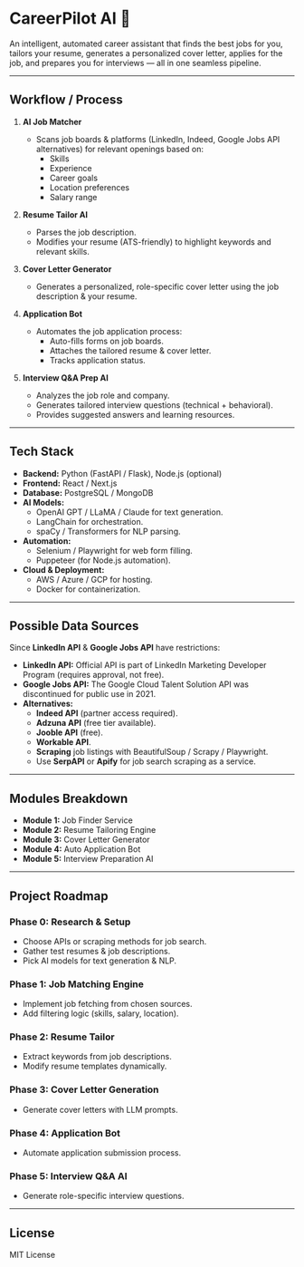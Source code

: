 # CareerPilot AI 🚀

An intelligent, automated career assistant that finds the best jobs for you, tailors your resume, generates a personalized cover letter, applies for the job, and prepares you for interviews — all in one seamless pipeline.

---

## **Workflow / Process**

1. **AI Job Matcher**
   - Scans job boards & platforms (LinkedIn, Indeed, Google Jobs API alternatives) for relevant openings based on:
     - Skills
     - Experience
     - Career goals
     - Location preferences
     - Salary range

2. **Resume Tailor AI**
   - Parses the job description.
   - Modifies your resume (ATS-friendly) to highlight keywords and relevant skills.

3. **Cover Letter Generator**
   - Generates a personalized, role-specific cover letter using the job description & your resume.

4. **Application Bot**
   - Automates the job application process:
     - Auto-fills forms on job boards.
     - Attaches the tailored resume & cover letter.
     - Tracks application status.

5. **Interview Q&A Prep AI**
   - Analyzes the job role and company.
   - Generates tailored interview questions (technical + behavioral).
   - Provides suggested answers and learning resources.

---

## **Tech Stack**
- **Backend:** Python (FastAPI / Flask), Node.js (optional)
- **Frontend:** React / Next.js
- **Database:** PostgreSQL / MongoDB
- **AI Models:**
  - OpenAI GPT / LLaMA / Claude for text generation.
  - LangChain for orchestration.
  - spaCy / Transformers for NLP parsing.
- **Automation:**
  - Selenium / Playwright for web form filling.
  - Puppeteer (for Node.js automation).
- **Cloud & Deployment:**
  - AWS / Azure / GCP for hosting.
  - Docker for containerization.

---

## **Possible Data Sources**
Since **LinkedIn API** & **Google Jobs API** have restrictions:
- **LinkedIn API:** Official API is part of LinkedIn Marketing Developer Program (requires approval, not free).
- **Google Jobs API:** The Google Cloud Talent Solution API was discontinued for public use in 2021.
- **Alternatives:**
  - **Indeed API** (partner access required).
  - **Adzuna API** (free tier available).
  - **Jooble API** (free).
  - **Workable API**.
  - **Scraping** job listings with BeautifulSoup / Scrapy / Playwright.
  - Use **SerpAPI** or **Apify** for job search scraping as a service.

---

## **Modules Breakdown**
- **Module 1:** Job Finder Service
- **Module 2:** Resume Tailoring Engine
- **Module 3:** Cover Letter Generator
- **Module 4:** Auto Application Bot
- **Module 5:** Interview Preparation AI

---

## **Project Roadmap**
### **Phase 0: Research & Setup**
- Choose APIs or scraping methods for job search.
- Gather test resumes & job descriptions.
- Pick AI models for text generation & NLP.

### **Phase 1: Job Matching Engine**
- Implement job fetching from chosen sources.
- Add filtering logic (skills, salary, location).

### **Phase 2: Resume Tailor**
- Extract keywords from job descriptions.
- Modify resume templates dynamically.

### **Phase 3: Cover Letter Generation**
- Generate cover letters with LLM prompts.

### **Phase 4: Application Bot**
- Automate application submission process.

### **Phase 5: Interview Q&A AI**
- Generate role-specific interview questions.

---

## **License**
MIT License
